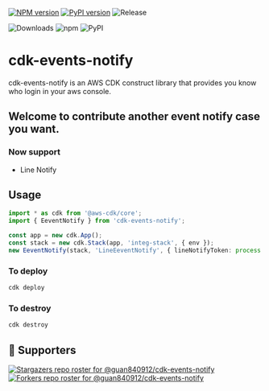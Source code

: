 [![NPM version](https://badge.fury.io/js/cdk-events-notify.svg)](https://badge.fury.io/js/cdk-events-notify)
[![PyPI version](https://badge.fury.io/py/cdk-events-notify.svg)](https://badge.fury.io/py/cdk-events-notify)
![Release](https://github.com/guan840912/cdk-s3bucket/workflows/Release/badge.svg)

![Downloads](https://img.shields.io/badge/-DOWNLOADS:-brightgreen?color=gray)
![npm](https://img.shields.io/npm/dt/cdk-events-notify?label=npm&color=orange)
![PyPI](https://img.shields.io/pypi/dm/cdk-events-notify?label=pypi&color=blue)

# cdk-events-notify
cdk-events-notify is an AWS CDK construct library that provides you know who login in your aws console. 
## Welcome to contribute another event notify case you want.
### Now support 
- Line Notify

## Usage 
```ts
import * as cdk from '@aws-cdk/core';
import { EeventNotify } from 'cdk-events-notify';

const app = new cdk.App();
const stack = new cdk.Stack(app, 'integ-stack', { env });
new EeventNotify(stack, 'LineEeventNotify', { lineNotifyToken: process.env.LINE_NOTIFY_TOKEN });

```
### To deploy
```bash
cdk deploy
```
### To destroy
```bash
cdk destroy
```

## :clap:  Supporters
[![Stargazers repo roster for @guan840912/cdk-events-notify](https://reporoster.com/stars/guan840912/cdk-events-notify)](https://github.com/guan840912/cdk-events-notify/stargazers)
[![Forkers repo roster for @guan840912/cdk-events-notify](https://reporoster.com/forks/guan840912/cdk-events-notify)](https://github.com/guan840912/cdk-events-notify/network/members)